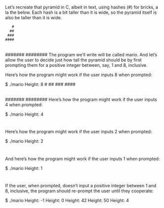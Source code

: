 Let’s recreate that pyramid in C, albeit in text, using hashes (#) for bricks, a la the below. Each hash is a bit taller than it is wide, so the pyramid itself is also be taller than it is wide.

       #
      ##
     ###
    ####
   #####
  ######
 #######
########
The program we’ll write will be called mario. And let’s allow the user to decide just how tall the pyramid should be by first prompting them for a positive integer between, say, 1 and 8, inclusive.

Here’s how the program might work if the user inputs 8 when prompted:

$ ./mario
Height: 8
       #
      ##
     ###
    ####
   #####
  ######
 #######
########
Here’s how the program might work if the user inputs 4 when prompted:

$ ./mario
Height: 4
   #
  ##
 ###
####
Here’s how the program might work if the user inputs 2 when prompted:

$ ./mario
Height: 2
 #
##
And here’s how the program might work if the user inputs 1 when prompted:

$ ./mario
Height: 1
#
If the user, when prompted, doesn’t input a positive integer between 1 and 8, inclusive, the program should re-prompt the user until they cooperate:

$ ./mario
Height: -1
Height: 0
Height: 42
Height: 50
Height: 4
   #
  ##
 ###
####
